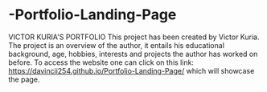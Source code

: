 # -Portfolio-Landing-Page
VICTOR KURIA'S PORTFOLIO
This project has been created by Victor Kuria.
The project is an overview of the author, it entails his educational background, age, hobbies, interests and projects the author has worked on before.
To access the website one can click on this link: https://davincii254.github.io/Portfolio-Landing-Page/ which will showcase the page.
